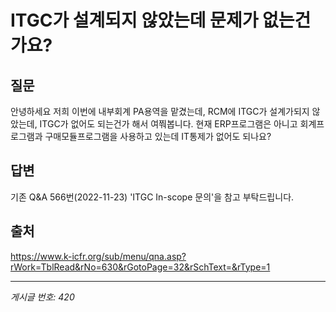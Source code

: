 # ITGC가 설계되지 않았는데 문제가 없는건가요?

## 질문
안녕하세요 저희 이번에 내부회계 PA용역을 맡겼는데, RCM에 ITGC가 설계가되지 않았는데, ITGC가 없어도 되는건가 해서 여쭤봅니다.
현재 ERP프로그램은 아니고 회계프로그램과 구매모듈프로그램을 사용하고 있는데 IT통제가 없어도 되나요?

## 답변
기존 Q&A 566번(2022-11-23) 'ITGC In-scope 문의'을 참고 부탁드립니다.

## 출처
https://www.k-icfr.org/sub/menu/qna.asp?rWork=TblRead&rNo=630&rGotoPage=32&rSchText=&rType=1

---
*게시글 번호: 420*
